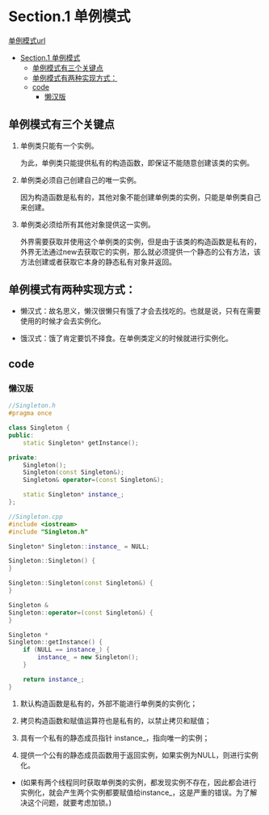 # Section.1 单例模式

[单例模式url](https://www.cnblogs.com/leaves1024/p/10985599.html)

<!-- @import "[TOC]" {cmd="toc" depthFrom=1 depthTo=6 orderedList=false} -->

<!-- code_chunk_output -->

- [Section.1 单例模式](#section1-单例模式)
  - [单例模式有三个关键点](#单例模式有三个关键点)
  - [单例模式有两种实现方式：](#单例模式有两种实现方式)
  - [code](#code)
    - [懒汉版](#懒汉版)

<!-- /code_chunk_output -->

## 单例模式有三个关键点

1. 单例类只能有一个实例。

    为此，单例类只能提供私有的构造函数，即保证不能随意创建该类的实例。

2. 单例类必须自己创建自己的唯一实例。

    因为构造函数是私有的，其他对象不能创建单例类的实例，只能是单例类自己来创建。

3. 单例类必须给所有其他对象提供这一实例。

    外界需要获取并使用这个单例类的实例，但是由于该类的构造函数是私有的，外界无法通过new去获取它的实例，那么就必须提供一个静态的公有方法，该方法创建或者获取它本身的静态私有对象并返回。

## 单例模式有两种实现方式：

- 懒汉式：故名思义，懒汉很懒只有饿了才会去找吃的。也就是说，只有在需要使用的时候才会去实例化。

- 饿汉式：饿了肯定要饥不择食。在单例类定义的时候就进行实例化。

## code

### 懒汉版

```C++
//Singleton.h
#pragma once

class Singleton {
public:
    static Singleton* getInstance();

private:
    Singleton();
    Singleton(const Singleton&);
    Singleton& operator=(const Singleton&);

    static Singleton* instance_;
};

//Singleton.cpp
#include <iostream>
#include "Singleton.h"

Singleton* Singleton::instance_ = NULL;

Singleton::Singleton() {
}

Singleton::Singleton(const Singleton&) {
}

Singleton &
Singleton::operator=(const Singleton&) {
}

Singleton *
Singleton::getInstance() {
    if (NULL == instance_) {
        instance_ = new Singleton();
    }

    return instance_;
}
```

1. 默认构造函数是私有的，外部不能进行单例类的实例化；

2. 拷贝构造函数和赋值运算符也是私有的，以禁止拷贝和赋值；

3. 具有一个私有的静态成员指针 instance_，指向唯一的实例；

4. 提供一个公有的静态成员函数用于返回实例，如果实例为NULL，则进行实例化。

- (如果有两个线程同时获取单例类的实例，都发现实例不存在，因此都会进行实例化，就会产生两个实例都要赋值给instance_，这是严重的错误。为了解决这个问题，就要考虑加锁。)

